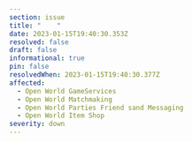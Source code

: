 ```yaml
---
section: issue
title: "    "
date: 2023-01-15T19:40:30.353Z
resolved: false
draft: false
informational: true
pin: false
resolvedWhen: 2023-01-15T19:40:30.377Z
affected:
  - Open World GameServices
  - Open World Matchmaking
  - Open World Parties Friend sand Messaging
  - Open World Item Shop
severity: down
---
```

 ﻿   